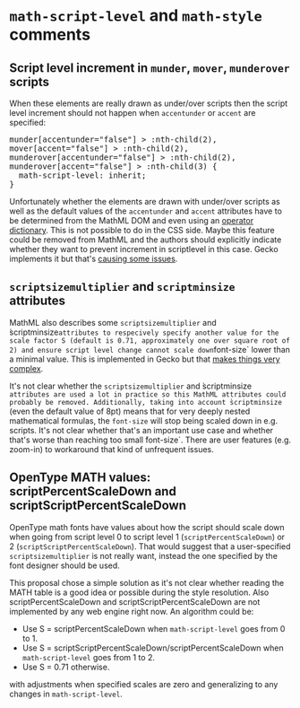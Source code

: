 # `math-script-level` and `math-style` comments

## Script level increment in `munder`, `mover`, `munderover` scripts

When these elements are really drawn as under/over scripts then the script
level increment should not happen when `accentunder` or `accent` are specified:

<pre>
munder[accentunder="false"] > :nth-child(2),
mover[accent="false"] > :nth-child(2),
munderover[accentunder="false"] > :nth-child(2),
munderover[accent="false"] > :nth-child(3) {
  math-script-level: inherit;
}
</pre>

Unfortunately whether the elements are drawn with under/over scripts as well
as the default values of the `accentunder` and `accent` attributes have to be
determined from the MathML DOM and even using an
[operator dictionary](https://www.w3.org/Math/draft-spec/appendixc.html).
This is not possible to do in the CSS side. Maybe this feature could be removed
from MathML and the authors should explicitly indicate whether they want
to prevent increment in scriptlevel in this case.
Gecko implements it but that's [causing some issues](https://bugzilla.mozilla.org/show_bug.cgi?id=1361766).

## `scriptsizemultiplier` and `scriptminsize` attributes

MathML also describes some `scriptsizemultiplier` and ̀scriptminsize` attributes
to respecively specify another value for the scale factor S (default is 0.71,
approximately one over square root of 2) and ensure
script level change cannot scale down `font-size` lower than a minimal value.
This is implemented in Gecko but that [makes things very complex](https://dxr.mozilla.org/mozilla-central/source/servo/components/style/properties/gecko.mako.rs#2481).

It's not clear whether the `scriptsizemultiplier` and ̀scriptminsize` attributes
are used a lot in practice so this MathML attributes could probably be removed.
Additionally, taking into account ̀scriptminsize` (even the default value of
8pt) means that for very deeply nested mathematical formulas, the `font-size`
will stop being scaled down in e.g. scripts. It's not clear whether that's
an important use case and whether that's worse than reaching too small
̀font-size`. There are user features (e.g. zoom-in) to workaround that kind
of unfrequent issues.

## OpenType MATH values: scriptPercentScaleDown and scriptScriptPercentScaleDown

OpenType math fonts have values about how the script should scale down when
going from script level 0 to script level 1 (`scriptPercentScaleDown`) or 2
(`scriptScriptPercentScaleDown`). That would suggest that a user-specified
`scriptsizemultiplier` is not really want, instead the one specified by the
font designer should be used.

This proposal chose a simple solution as it's not clear whether reading the
MATH table is a good idea or possible during the style resolution. Also
scriptPercentScaleDown and scriptScriptPercentScaleDown are not implemented
by any web engine right now. An algorithm could be:

* Use S = scriptPercentScaleDown when `math-script-level` goes from 0 to 1.
* Use S = scriptScriptPercentScaleDown/scriptPercentScaleDown when `math-script-level` goes from 1 to 2.
* Use S = 0.71 otherwise.

with adjustments when specified scales are zero and generalizing to any
changes in `math-script-level`.
